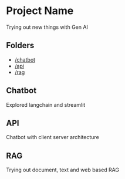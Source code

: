 # Project Name

Trying out new things with Gen AI

## Folders

- [/chatbot](#chatbot)
- [/api](#api)
- [/rag](#rag)

## Chatbot

Explored langchain and streamlit

## API

Chatbot with client server architecture

## RAG

Trying out document, text and web based RAG